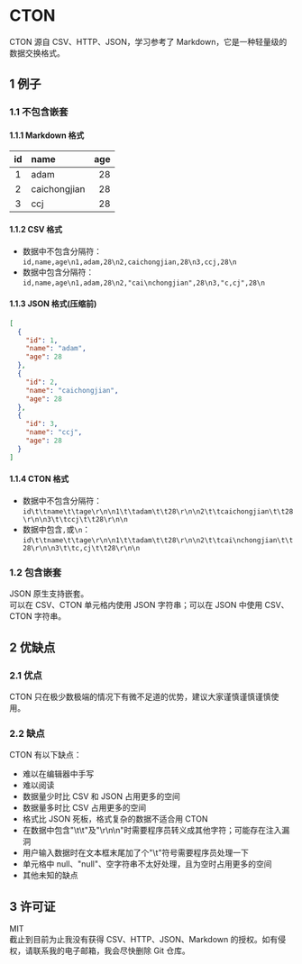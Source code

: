 # CTON

CTON 源自 CSV、HTTP、JSON，学习参考了 Markdown，它是一种轻量级的数据交换格式。

## 1 例子

### 1.1 不包含嵌套

#### 1.1.1 Markdown 格式

| id  | name         | age |
| :-: | :----------- | --: |
|  1  | adam         |  28 |
|  2  | caichongjian |  28 |
|  3  | ccj          |  28 |

#### 1.1.2 CSV 格式

- 数据中不包含分隔符：`id,name,age\n1,adam,28\n2,caichongjian,28\n3,ccj,28\n`
- 数据中包含分隔符：`id,name,age\n1,adam,28\n2,"cai\nchongjian",28\n3,"c,cj",28\n`

#### 1.1.3 JSON 格式(压缩前)

```json
[
  {
    "id": 1,
    "name": "adam",
    "age": 28
  },
  {
    "id": 2,
    "name": "caichongjian",
    "age": 28
  },
  {
    "id": 3,
    "name": "ccj",
    "age": 28
  }
]
```

#### 1.1.4 CTON 格式

- 数据中不包含分隔符：`id\t\tname\t\tage\r\n\n1\t\tadam\t\t28\r\n\n2\t\tcaichongjian\t\t28\r\n\n3\t\tccj\t\t28\r\n\n`
- 数据中包含`,`或`\n`：`id\t\tname\t\tage\r\n\n1\t\tadam\t\t28\r\n\n2\t\tcai\nchongjian\t\t28\r\n\n3\t\tc,cj\t\t28\r\n\n`

### 1.2 包含嵌套

JSON 原生支持嵌套。  
可以在 CSV、CTON 单元格内使用 JSON 字符串；可以在 JSON 中使用 CSV、CTON 字符串。

## 2 优缺点

### 2.1 优点

CTON 只在极少数极端的情况下有微不足道的优势，建议大家谨慎谨慎谨慎使用。

### 2.2 缺点

CTON 有以下缺点：

- 难以在编辑器中手写
- 难以阅读
- 数据量少时比 CSV 和 JSON 占用更多的空间
- 数据量多时比 CSV 占用更多的空间
- 格式比 JSON 死板，格式复杂的数据不适合用 CTON
- 在数据中包含"\t\t"及"\r\n\n"时需要程序员转义成其他字符；可能存在注入漏洞
- 用户输入数据时在文本框末尾加了个"\t"符号需要程序员处理一下
- 单元格中 null、"null"、空字符串不太好处理，且为空时占用更多的空间
- 其他未知的缺点

## 3 许可证

MIT  
截止到目前为止我没有获得 CSV、HTTP、JSON、Markdown 的授权。如有侵权，请联系我的电子邮箱，我会尽快删除 Git 仓库。
